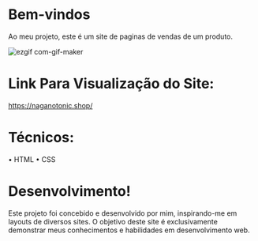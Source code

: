# Bem-vindos
Ao meu projeto, este é um site de paginas de vendas de um produto.


![ezgif com-gif-maker](https://s4.ezgif.com/tmp/ezgif-4-db4d489e8b.gif)
# Link Para Visualização do Site:
https://naganotonic.shop/

# Técnicos:

• HTML
• CSS

# Desenvolvimento!

Este projeto foi concebido e desenvolvido por mim, inspirando-me em layouts de diversos sites. O objetivo deste site é exclusivamente demonstrar meus conhecimentos e habilidades em desenvolvimento web.
